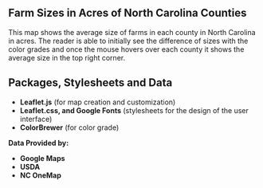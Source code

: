 ## Farm Sizes in Acres of North Carolina Counties

This map shows the average size of farms in each county in North Carolina in acres. The reader is able to initially see the difference of sizes with the color grades and once the mouse hovers over each county it shows the average size in the top right corner.

## Packages, Stylesheets and Data 
- **Leaflet.js** (for map creation and customization)
- **Leaflet.css, and Google Fonts** (stylesheets for the design of the user interface)
- **ColorBrewer** (for color grade)

**Data Provided by:** 

- **Google Maps**
- **USDA**
- **NC OneMap**
